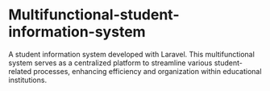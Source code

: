 # Multifunctional-student-information-system
A student information system developed with Laravel. This multifunctional system serves as a centralized platform to streamline various student-related processes, enhancing efficiency and organization within educational institutions.
